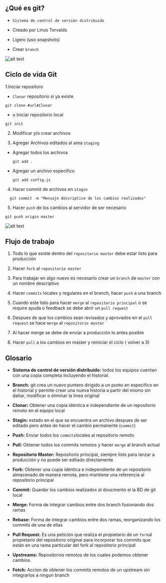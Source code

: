 ## ¿Qué es git?

* `Sistema de control de versión distribuido`

- Creado por Linus Torvalds

- Ligero (uso snapshots)

- Crear `branch`

![alt text](https://git-scm.com/book/en/v2/images/distributed.png "Diagrama control de versión distribuido")

## Ciclo de vida Git

1.Iniciar repositoro

* `Clonar` repositorio si ya existe

```git
git clone #urlAClonar
```

* o Iniciar repositorio local

```git
git init
```

2. Modificar y/o crear archivos

3. Agregar Archivos editados al area `staging`

* Agregar todos los archivos
  ```git
  git add .
  ```
* Agregar un archivo especifico
  ```git
  git add config.js
  ```

4. Hacer commit de archivos en `stagin`

```git
  git commit -m "Mensaje descriptivo de los cambios realizados"
```

5. Hacer `push` de los cambios al servidor de ser necesario

```git
git push origin master
```

![alt text](https://git-scm.com/figures/18333fig0201-tn.png "flujo básico git")

## Flujo de trabajo

1. Todo lo que existe dentro del `repositorio master` debe estar listo para producción

2. Hacer `fork` al `repositorio master`

3. Para trabajar en algo nuevo es necesario crear un `branch` de `master` con un nombre descriptivo

4. Hacer `commits` locales y regulares en el branch, hacer `push` a una branch

5. Cuando este listo para hacer `merge` al `repositorio principal` o se require ayuda o feedback se debe abrir un `pull request`

6. Despues de que los cambios sean revisados y aprovados en el `pull request` se hace `merge` al `repositorio master`

7. Al hacer merge se debe de enviar a producción lo antes posible

8. Hacer `pull` a los cambios en master y reiniciar el ciclo ( volver a 3)

## Glosario

* **Sistema de control de versión distribuido:** todos los equipos cuentan con una copia completa incluyendo el historial.

* **Branch:** git crea un nuevo puntero dirigido a un punto en especifico en el historial y permite crear una nueva historia a partir del mismo sin dañar, modificar o eliminar la linea original

* **Clonar:** Obtener una copia idéntica e independiente de un repositorio remoto en el equipo local

* **Stagin:** estado en el que se encuentra un archivo despues de ser editado pero antes de hacer el cambio permanente (`commit`)

* **Push:** Enviar todos los `commits`locales al repositorio remoto

* **Pull:** Obtener todos los commits remotos y hacer `merge` al branch actual

* **Repositorio Master:** Repositorio principal, siempre listo para lanzar a producción y no puede ser editado directamente

* **Fork:** Obtener una copia idéntica e independiente de un repositorio almacenado de manera remota, pero mantiene una referencia al repositorio principal

* **Commit:** Guardar los cambios realizados al doucmento el la BD de git local

* **Merge:** Forma de integrar cambios entre dos branch fusionando dos ramas

* **Rebase:** Forma de integrar cambios entre dos ramas, reorganizando los commits de una de ellas

* **Pull Request:** Es una petición que realiza el propietario de un `fork`al propietario del repositorio original para incorporar los commits que están en una rama particular del fork al repositorio principal

* **Upstreams:** Repositorios remotos de los cuales podemos obtener cambios

* **Fetch:** Accion de obtener los commits remotos de un upstream sin integrarlos a ningun branch
